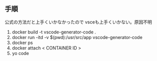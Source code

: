 ## 手順

公式の方法だと上手くいかなかったので
vsceも上手くいかない。原因不明

1. docker build -t vscode-generator-code .
1. docker run -itd -v $(pwd):/usr/src/app vscode-generator-code
1. docker ps
1. docker attach < CONTAINER ID >
1. yo code
